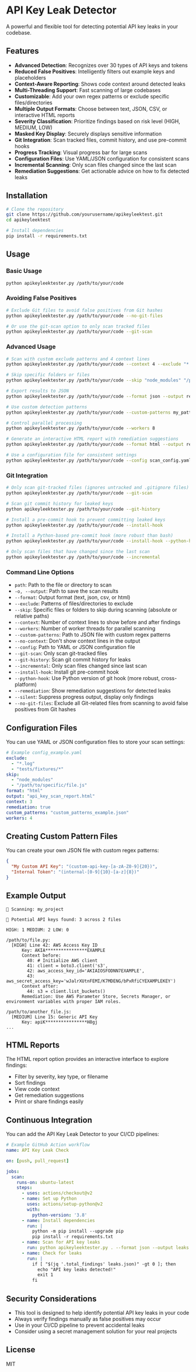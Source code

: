 # API Key Leak Detector

A powerful and flexible tool for detecting potential API key leaks in your codebase.

## Features

- **Advanced Detection**: Recognizes over 30 types of API keys and tokens
- **Reduced False Positives**: Intelligently filters out example keys and placeholders
- **Context-Aware Reporting**: Shows code context around detected leaks
- **Multi-Threading Support**: Fast scanning of large codebases
- **Customizable**: Add your own regex patterns or exclude specific files/directories
- **Multiple Output Formats**: Choose between text, JSON, CSV, or interactive HTML reports
- **Severity Classification**: Prioritize findings based on risk level (HIGH, MEDIUM, LOW)
- **Masked Key Display**: Securely displays sensitive information
- **Git Integration**: Scan tracked files, commit history, and use pre-commit hooks
- **Progress Tracking**: Visual progress bar for large scans
- **Configuration Files**: Use YAML/JSON configuration for consistent scans
- **Incremental Scanning**: Only scan files changed since the last scan
- **Remediation Suggestions**: Get actionable advice on how to fix detected leaks

## Installation

```bash
# Clone the repository
git clone https://github.com/yourusername/apikeyleektest.git
cd apikeyleektest

# Install dependencies
pip install -r requirements.txt
```

## Usage

### Basic Usage

```bash
python apikeyleektester.py /path/to/your/code
```

### Avoiding False Positives

```bash
# Exclude Git files to avoid false positives from Git hashes
python apikeyleektester.py /path/to/your/code --no-git-files

# Or use the git-scan option to only scan tracked files
python apikeyleektester.py /path/to/your/code --git-scan
```

### Advanced Usage

```bash
# Scan with custom exclude patterns and 4 context lines
python apikeyleektester.py /path/to/your/code --context 4 --exclude "*.log" "backup/*"

# Skip specific folders or files
python apikeyleektester.py /path/to/your/code --skip "node_modules" "/path/to/specific/file.js" "test/fixtures"

# Export results to JSON
python apikeyleektester.py /path/to/your/code --format json --output results.json

# Use custom detection patterns
python apikeyleektester.py /path/to/your/code --custom-patterns my_patterns.json

# Control parallel processing
python apikeyleektester.py /path/to/your/code --workers 8

# Generate an interactive HTML report with remediation suggestions
python apikeyleektester.py /path/to/your/code --format html --output report.html --remediation

# Use a configuration file for consistent settings
python apikeyleektester.py /path/to/your/code --config scan_config.yaml
```

### Git Integration

```bash
# Only scan git-tracked files (ignores untracked and .gitignore files)
python apikeyleektester.py /path/to/your/code --git-scan

# Scan git commit history for leaked keys
python apikeyleektester.py /path/to/your/code --git-history

# Install a pre-commit hook to prevent committing leaked keys
python apikeyleektester.py /path/to/your/code --install-hook

# Install a Python-based pre-commit hook (more robust than bash)
python apikeyleektester.py /path/to/your/code --install-hook --python-hook

# Only scan files that have changed since the last scan
python apikeyleektester.py /path/to/your/code --incremental
```

### Command Line Options

- `path`: Path to the file or directory to scan
- `-o, --output`: Path to save the scan results
- `--format`: Output format (text, json, csv, or html)
- `--exclude`: Patterns of files/directories to exclude
- `--skip`: Specific files or folders to skip during scanning (absolute or relative paths)
- `--context`: Number of context lines to show before and after findings
- `--workers`: Number of worker threads for parallel scanning
- `--custom-patterns`: Path to JSON file with custom regex patterns
- `--no-context`: Don't show context lines in the output
- `--config`: Path to YAML or JSON configuration file
- `--git-scan`: Only scan git-tracked files
- `--git-history`: Scan git commit history for leaks
- `--incremental`: Only scan files changed since last scan
- `--install-hook`: Install git pre-commit hook
- `--python-hook`: Use Python version of git hook (more robust, cross-platform)
- `--remediation`: Show remediation suggestions for detected leaks
- `--silent`: Suppress progress output, display only findings
- `--no-git-files`: Exclude all Git-related files from scanning to avoid false positives from Git hashes

## Configuration Files

You can use YAML or JSON configuration files to store your scan settings:

```yaml
# Example config_example.yaml
exclude:
  - "*.log"
  - "tests/fixtures/*"
skip:
  - "node_modules"
  - "/path/to/specific/file.js"
format: "html"
output: "api_key_scan_report.html"
context: 3
remediation: true
custom_patterns: "custom_patterns_example.json"
workers: 4
```

## Creating Custom Pattern Files

You can create your own JSON file with custom regex patterns:

```json
{
  "My Custom API Key": "(custom-api-key-[a-zA-Z0-9]{20})",
  "Internal Token": "(internal-[0-9]{10}-[a-z]{8})"
}
```

## Example Output

```
📁 Scanning: my_project

🔴 Potential API keys found: 3 across 2 files

HIGH: 1 MEDIUM: 2 LOW: 0

/path/to/file.py:
  [HIGH] Line 42: AWS Access Key ID
      Key: AKIA****************EXAMPLE
      Context before:
        40: # Initialize AWS client
        41: client = boto3.client('s3',
        42: aws_access_key_id='AKIAIOSFODNN7EXAMPLE',
        43: aws_secret_access_key='wJalrXUtnFEMI/K7MDENG/bPxRfiCYEXAMPLEKEY')
      Context after:
        44: s3 = client.list_buckets()
      Remediation: Use AWS Parameter Store, Secrets Manager, or environment variables with proper IAM roles.

/path/to/another_file.js:
  [MEDIUM] Line 15: Generic API Key
      Key: apiK****************H8gj
...
```

## HTML Reports

The HTML report option provides an interactive interface to explore findings:
- Filter by severity, key type, or filename
- Sort findings 
- View code context
- Get remediation suggestions
- Print or share findings easily

## Continuous Integration

You can add the API Key Leak Detector to your CI/CD pipelines:

```yaml
# Example GitHub Action workflow
name: API Key Leak Check

on: [push, pull_request]

jobs:
  scan:
    runs-on: ubuntu-latest
    steps:
      - uses: actions/checkout@v2
      - name: Set up Python
        uses: actions/setup-python@v2
        with:
          python-version: '3.8'
      - name: Install dependencies
        run: |
          python -m pip install --upgrade pip
          pip install -r requirements.txt
      - name: Scan for API key leaks
        run: python apikeyleektester.py . --format json --output leaks.json
      - name: Check for leaks
        run: |
          if [ "$(jq '.total_findings' leaks.json)" -gt 0 ]; then
            echo "API key leaks detected!"
            exit 1
          fi
```

## Security Considerations

- This tool is designed to help identify potential API key leaks in your code
- Always verify findings manually as false positives may occur
- Use in your CI/CD pipeline to prevent accidental leaks
- Consider using a secret management solution for your real projects

## License

MIT
